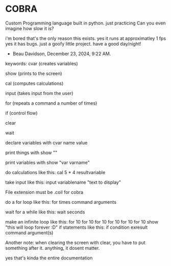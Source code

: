 # COBRA
Custom Programming language built in python. just practicing Can you even imagine how slow it is?

i'm bored
that's the only reason this exists.
yes it runs at approximatley 1 fps
yes it has bugs.
just a goofy little project.
have a good day/night!


- Beau Davidson, December 23, 2024, 9:22 AM.


keywords:
cvar (creates variables)

show (prints to the screen)

cal (computes calculations)

input (takes input from the user)

for (repeats a command a number of times)


if (control flow)

clear

wait

declare variables with cvar name value

print things with show ""

print variables with show "var varname"

do calculations like this: cal 5 * 4 resultvariable

take input like this: input variablename "text to display"

File extension must be .coil for cobra

do a for loop like this: for times command arguments

wait for a while like this: wait seconds

make an infinite loop like this: for 10 for 10 for 10 for 10 for 10 for 10 show "this will loop forever :D"
if statements like this: if condition exresult command argument(s)

Another note: when clearing the screen with clear, you have to put something after it. anything, it dosent matter.


yes that's kinda the entire documentation
